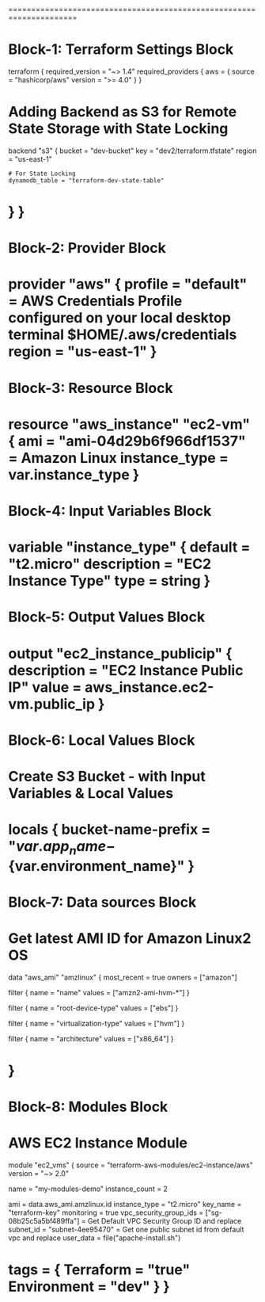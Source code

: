 =====================================================================
# Block-1: Terraform Settings Block
terraform {
  required_version = "~> 1.4"
  required_providers {
    aws = {
      source  = "hashicorp/aws"
      version = ">= 4.0"
    }
  }
   # Adding Backend as S3 for Remote State Storage with State Locking
  backend "s3" {
    bucket = "dev-bucket"
    key    = "dev2/terraform.tfstate"
    region = "us-east-1"  

    # For State Locking
    dynamodb_table = "terraform-dev-state-table"
  }
}
=====================================================================
# Block-2: Provider Block
provider "aws" {
  profile = "default" = AWS Credentials Profile configured on your local desktop terminal  $HOME/.aws/credentials
  region  = "us-east-1"
}
=====================================================================
# Block-3: Resource Block
resource "aws_instance" "ec2-vm" {
  ami           = "ami-04d29b6f966df1537" = Amazon Linux
  instance_type = var.instance_type
}
=====================================================================
# Block-4: Input Variables Block
variable "instance_type" {
  default = "t2.micro"
  description = "EC2 Instance Type"
  type = string
}
=======================================================================
# Block-5: Output Values Block
output "ec2_instance_publicip" {
  description = "EC2 Instance Public IP"
  value = aws_instance.ec2-vm.public_ip
}
=========================================================================
# Block-6: Local Values Block
# Create S3 Bucket - with Input Variables & Local Values
locals {
  bucket-name-prefix = "${var.app_name}-${var.environment_name}"
}
=========================================================================
# Block-7: Data sources Block
# Get latest AMI ID for Amazon Linux2 OS
data "aws_ami" "amzlinux" {
  most_recent      = true
  owners           = ["amazon"]

  filter {
    name   = "name"
    values = ["amzn2-ami-hvm-*"]
  }

  filter {
    name   = "root-device-type"
    values = ["ebs"]
  }

  filter {
    name   = "virtualization-type"
    values = ["hvm"]
  }

  filter {
    name   = "architecture"
    values = ["x86_64"]
  }

}
=====================================================================
# Block-8: Modules Block
# AWS EC2 Instance Module

module "ec2_vms" {
  source                 = "terraform-aws-modules/ec2-instance/aws"
  version                = "~> 2.0"

  name                   = "my-modules-demo"
  instance_count         = 2

  ami                    = data.aws_ami.amzlinux.id
  instance_type          = "t2.micro"
  key_name               = "terraform-key"
  monitoring             = true
  vpc_security_group_ids = ["sg-08b25c5a5bf489ffa"]  = Get Default VPC Security Group ID and replace
  subnet_id              = "subnet-4ee95470" = Get one public subnet id from default vpc and replace
  user_data               = file("apache-install.sh")

  tags = {
    Terraform   = "true"
    Environment = "dev"
  }
}
==================================================================================
